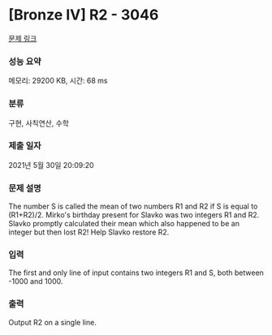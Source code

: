 # [Bronze IV] R2 - 3046 

[문제 링크](https://www.acmicpc.net/problem/3046) 

### 성능 요약

메모리: 29200 KB, 시간: 68 ms

### 분류

구현, 사칙연산, 수학

### 제출 일자

2021년 5월 30일 20:09:20

### 문제 설명

<p>The number S is called the mean of two numbers R1 and R2 if S is equal to (R1+R2)/2. Mirko's birthday present for Slavko was two integers R1 and R2. Slavko promptly calculated their mean which also happened to be an integer but then lost R2! Help Slavko restore R2. </p>

### 입력 

 <p>The first and only line of input contains two integers R1 and S, both between -1000 and 1000. </p>

<p> </p>

### 출력 

 <p>Output R2 on a single line. </p>

<p> </p>


